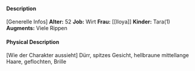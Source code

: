 #### Description
[Generelle Infos]
**Alter:** 52
**Job:** Wirt
**Frau:** [[Iloya]]
**Kinder:** Tara(1)
**Augments:** Viele Rippen

#### Physical Description
[Wie der Charakter aussieht]
Dürr, spitzes Gesicht, hellbraune mittellange Haare, geflochten, Brille

